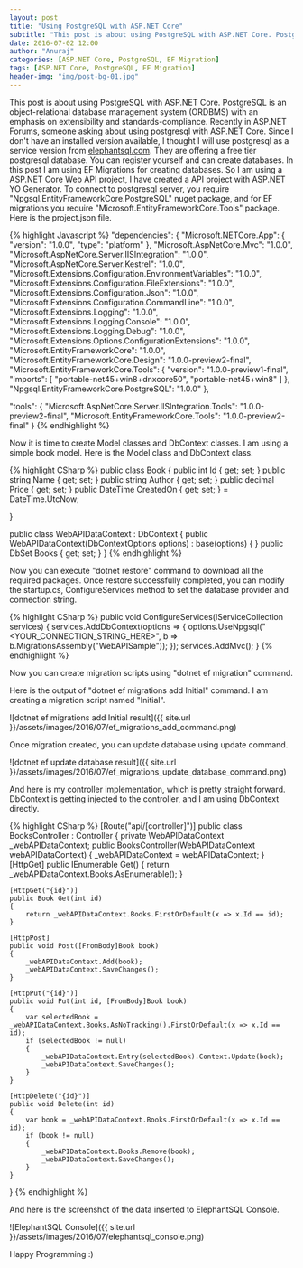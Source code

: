 ```yaml
---
layout: post
title: "Using PostgreSQL with ASP.NET Core"
subtitle: "This post is about using PostgreSQL with ASP.NET Core. PostgreSQL is an object-relational database management system (ORDBMS) with an emphasis on extensibility and standards-compliance."
date: 2016-07-02 12:00
author: "Anuraj"
categories: [ASP.NET Core, PostgreSQL, EF Migration]
tags: [ASP.NET Core, PostgreSQL, EF Migration]
header-img: "img/post-bg-01.jpg"
---
```

This post is about using PostgreSQL with ASP.NET Core. PostgreSQL is an object-relational database management system (ORDBMS) with an emphasis on extensibility and standards-compliance. Recently in ASP.NET Forums, someone asking about using postgresql with ASP.NET Core. Since I don't have an installed version available, I thought I will use postgresql as a service version from [elephantsql.com](http://elephantsql.com). They are offering a free tier postgresql database. You can register yourself and can create databases. In this post I am using EF Migrations for creating databases. So I am using a ASP.NET Core Web API project, I have created a API project with ASP.NET YO Generator. To connect to postgresql server, you require "Npgsql.EntityFrameworkCore.PostgreSQL" nuget package, and for EF migrations you require "Microsoft.EntityFrameworkCore.Tools" package. Here is the project.json file.

{% highlight Javascript %}
"dependencies": {
  "Microsoft.NETCore.App": {
    "version": "1.0.0",
    "type": "platform"
  },
  "Microsoft.AspNetCore.Mvc": "1.0.0",
  "Microsoft.AspNetCore.Server.IISIntegration": "1.0.0",
  "Microsoft.AspNetCore.Server.Kestrel": "1.0.0",
  "Microsoft.Extensions.Configuration.EnvironmentVariables": "1.0.0",
  "Microsoft.Extensions.Configuration.FileExtensions": "1.0.0",
  "Microsoft.Extensions.Configuration.Json": "1.0.0",
  "Microsoft.Extensions.Configuration.CommandLine": "1.0.0",
  "Microsoft.Extensions.Logging": "1.0.0",
  "Microsoft.Extensions.Logging.Console": "1.0.0",
  "Microsoft.Extensions.Logging.Debug": "1.0.0",
  "Microsoft.Extensions.Options.ConfigurationExtensions": "1.0.0",
  "Microsoft.EntityFrameworkCore": "1.0.0",
  "Microsoft.EntityFrameworkCore.Design": "1.0.0-preview2-final",
  "Microsoft.EntityFrameworkCore.Tools": {
      "version": "1.0.0-preview1-final",
      "imports": [
          "portable-net45+win8+dnxcore50",
          "portable-net45+win8"
      ]
  },
  "Npgsql.EntityFrameworkCore.PostgreSQL": "1.0.0"
},

"tools": {
  "Microsoft.AspNetCore.Server.IISIntegration.Tools": "1.0.0-preview2-final",
  "Microsoft.EntityFrameworkCore.Tools": "1.0.0-preview2-final"
}
{% endhighlight %}

Now it is time to create Model classes and DbContext classes. I am using a simple book model. Here is the Model class and DbContext class.

{% highlight CSharp %}
public class Book
{
    public int Id { get; set; }
    public string Name { get; set; }
    public string Author { get; set; }
    public decimal Price { get; set; }
    public DateTime CreatedOn { get; set; } = DateTime.UtcNow;

}

public class WebAPIDataContext : DbContext
{
    public WebAPIDataContext(DbContextOptions<WebAPIDataContext> options)
        : base(options)
    {
    }
    public DbSet<Book> Books { get; set; }
}
{% endhighlight %}

Now you can execute "dotnet restore" command to download all the required packages. Once restore successfully completed, you can modify the startup.cs, ConfigureServices method to set the database provider and connection string.

{% highlight CSharp %}
public void ConfigureServices(IServiceCollection services)
{
    services.AddDbContext<WebAPIDataContext>(options => {
        options.UseNpgsql("<YOUR_CONNECTION_STRING_HERE>", b => b.MigrationsAssembly("WebAPISample"));
    });
    services.AddMvc();
}
{% endhighlight %}

Now you can create migration scripts using "dotnet ef migration" command.

Here is the output of "dotnet ef migrations add Initial" command. I am creating a migration script named "Initial".

![dotnet ef migrations add Initial result]({{ site.url }}/assets/images/2016/07/ef_migrations_add_command.png)

Once migration created, you can update database using update command.

![dotnet ef update database result]({{ site.url }}/assets/images/2016/07/ef_migrations_update_database_command.png)

And here is my controller implementation, which is pretty straight forward. DbContext is getting injected to the controller, and I am using DbContext directly.

{% highlight CSharp %}
[Route("api/[controller]")]
public class BooksController : Controller
{
    private WebAPIDataContext _webAPIDataContext;
    public BooksController(WebAPIDataContext webAPIDataContext)
    {
        _webAPIDataContext = webAPIDataContext;
    }
    [HttpGet]
    public IEnumerable<Book> Get()
    {
        return _webAPIDataContext.Books.AsEnumerable();
    }

    [HttpGet("{id}")]
    public Book Get(int id)
    {
        return _webAPIDataContext.Books.FirstOrDefault(x => x.Id == id);
    }

    [HttpPost]
    public void Post([FromBody]Book book)
    {
        _webAPIDataContext.Add(book);
        _webAPIDataContext.SaveChanges();
    }

    [HttpPut("{id}")]
    public void Put(int id, [FromBody]Book book)
    {
        var selectedBook = _webAPIDataContext.Books.AsNoTracking().FirstOrDefault(x => x.Id == id);
        if (selectedBook != null)
        {
            _webAPIDataContext.Entry(selectedBook).Context.Update(book);
            _webAPIDataContext.SaveChanges();
        }
    }

    [HttpDelete("{id}")]
    public void Delete(int id)
    {
        var book = _webAPIDataContext.Books.FirstOrDefault(x => x.Id == id);
        if (book != null)
        {
            _webAPIDataContext.Books.Remove(book);
            _webAPIDataContext.SaveChanges();
        }
    }
}
{% endhighlight %}

And here is the screenshot of the data inserted to ElephantSQL Console.

![ElephantSQL Console]({{ site.url }}/assets/images/2016/07/elephantsql_console.png)

Happy Programming :)

